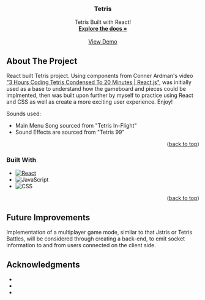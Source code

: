 <a name="readme-top"></a>

<!-- PROJECT LOGO -->
<br />
<div align="center">
  <a href="https://github.com/nelsonbulaun/tetris">
  </a>

<h3 align="center">Tetris</h3>
 <p align="center">
    Tetris Built with React!
    <br />
    <a href="https://github.com/nelsonbulaun/tetris"><strong>Explore the docs »</strong></a>
    <br />
    <br />
    <a href= https://nelsonbulaun.github.io/tetris/>View Demo</a>
  </p>
</div>

<!-- ABOUT THE PROJECT -->
## About The Project
React built Tetris project. Using components from Conner Ardman's video ["3 Hours Coding Tetris Condensed To 20 Minutes | React.js"](https://www.youtube.com/watch?v=UuzcvFVH4DQ), was initially used as a base to understand how the gameboard and pieces could be implmented, then was built upon further by myself to practice using React and CSS as well as create a more exciting user experience. Enjoy!


Sounds used:
* Main Menu Song sourced from "Tetris In-Flight"
* Sound Effects are sourced from "Tetris 99"
<p align="right">(<a href="#readme-top">back to top</a>)</p>

### Built With

* [![React][React.js]][React-url]
* ![JavaScript]
* ![CSS]

<p align="right">(<a href="#readme-top">back to top</a>)</p>


## Future Improvements
Implementation of a multiplayer game mode, similar to that Jstris or Tetris Battles, will be considered through creating a back-end, to emit socket information to and from users connected on the client side. 

<!-- ACKNOWLEDGMENTS -->
## Acknowledgments

* []()
* []()
* []()

<!-- MARKDOWN LINKS & IMAGES -->
<!-- https://www.markdownguide.org/basic-syntax/#reference-style-links -->
[React.js]: https://img.shields.io/badge/React-20232A?style=for-the-badge&logo=react&logoColor=61DAFB
[React-url]: https://reactjs.org/
[CSS]:https://img.shields.io/badge/CSS-239120?&style=for-the-badge&logo=css3&logoColor=white
[JavaScript]:https://img.shields.io/badge/JavaScript-323330?style=for-the-badge&logo=javascript&logoColor=F7DF1E
